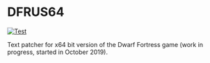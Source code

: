 # DFRUS64

[![Test](https://github.com/dfint/dfrus64/actions/workflows/test.yml/badge.svg)](https://github.com/dfint/dfrus64/actions/workflows/test.yml)

Text patcher for x64 bit version of the Dwarf Fortress game (work in progress, started in October 2019).
